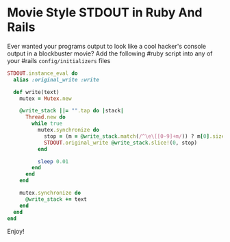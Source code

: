 # Movie Style STDOUT in Ruby And Rails

Ever wanted your programs output to look like a cool hacker's console output in a blockbuster movie? Add the following #ruby script into any of your #rails `config/initializers` files

```ruby
STDOUT.instance_eval do
  alias :original_write :write

  def write(text)
    mutex = Mutex.new

    @write_stack ||= "".tap do |stack|
      Thread.new do
        while true
          mutex.synchronize do
            stop = (m = @write_stack.match(/^\e\[[0-9]+m/)) ? m[0].size : 1
            STDOUT.original_write @write_stack.slice!(0, stop)
          end

          sleep 0.01
        end
      end
    end

    mutex.synchronize do
      @write_stack += text
    end
  end
end
```

Enjoy!